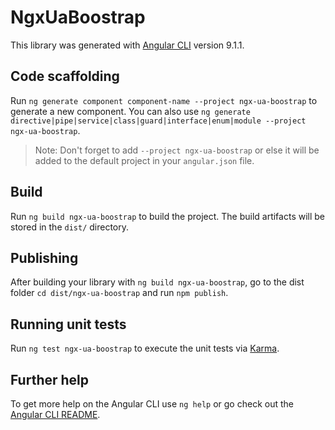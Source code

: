 # NgxUaBoostrap

This library was generated with [Angular CLI](https://github.com/angular/angular-cli) version 9.1.1.

## Code scaffolding

Run `ng generate component component-name --project ngx-ua-boostrap` to generate a new component. You can also use `ng generate directive|pipe|service|class|guard|interface|enum|module --project ngx-ua-boostrap`.
> Note: Don't forget to add `--project ngx-ua-boostrap` or else it will be added to the default project in your `angular.json` file. 

## Build

Run `ng build ngx-ua-boostrap` to build the project. The build artifacts will be stored in the `dist/` directory.

## Publishing

After building your library with `ng build ngx-ua-boostrap`, go to the dist folder `cd dist/ngx-ua-boostrap` and run `npm publish`.

## Running unit tests

Run `ng test ngx-ua-boostrap` to execute the unit tests via [Karma](https://karma-runner.github.io).

## Further help

To get more help on the Angular CLI use `ng help` or go check out the [Angular CLI README](https://github.com/angular/angular-cli/blob/master/README.md).
